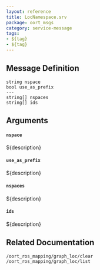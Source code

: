 ```yaml
---
layout: reference
title: LocNamespace.srv
package: oort_msgs
category: service-message
tags: 
- ${tag}
- ${tag} 
---
```


## Message Definition
```
string nspace
bool use_as_prefix
---
string[] nspaces
string[] ids
```

## Arguments
#### `nspace`
${description}

#### `use_as_prefix`
${description}

#### `nspaces`
${description}

#### `ids`
${description}

## Related Documentation
``/oort_ros_mapping/graph_loc/clear``  
``/oort_ros_mapping/graph_loc/list``  
